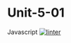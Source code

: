 # Unit-5-01
Javascript
 [![linter](https://github.com/Mateo-Ugarte/Unit-5-01/workflows/linter/badge.svg)](https://github.com/marketplace/actions/super-linter)
